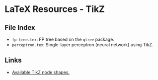 # LaTeX Resources - TikZ

## File Index

* `fp-tree.tex`: FP tree based on the `qtree` package.
* `perceptron.tex`: Single-layer perceptron (neural network) using TikZ.

## Links

* [Available TikZ node shapes.](http://www.texample.net/tikz/examples/node-shapes/)